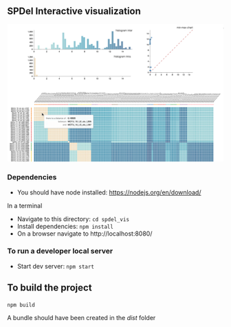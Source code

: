 ## SPDel Interactive visualization

![SPDel Vis](img/vis.png "SPDel Vis")

### Dependencies

* You should have node installed: https://nodejs.org/en/download/

In a terminal 
* Navigate to this directory: `cd spdel_vis`
* Install dependencies: `npm install`
* On a browser navigate to http://localhost:8080/


### To run a developer local server


* Start dev server: `npm start`

## To build the project

`npm build`

A bundle should have been created in the _dist_ folder
